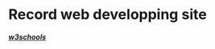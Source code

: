 Record web developping site
============================================
##### [w3schools][]
[w3schools]: http://www.w3schools.com/


